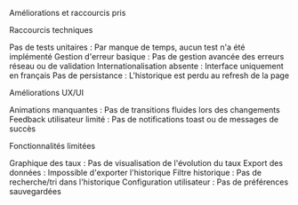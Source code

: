 Améliorations et raccourcis pris
 
Raccourcis techniques

Pas de tests unitaires : Par manque de temps, aucun test n'a été implémenté
Gestion d'erreur basique : Pas de gestion avancée des erreurs réseau ou de validation
Internationalisation absente : Interface uniquement en français
Pas de persistance : L'historique est perdu au refresh de la page

Améliorations UX/UI

Animations manquantes : Pas de transitions fluides lors des changements
Feedback utilisateur limité : Pas de notifications toast ou de messages de succès


Fonctionnalités limitées

Graphique des taux : Pas de visualisation de l'évolution du taux
Export des données : Impossible d'exporter l'historique
Filtre historique : Pas de recherche/tri dans l'historique
Configuration utilisateur : Pas de préférences sauvegardées



